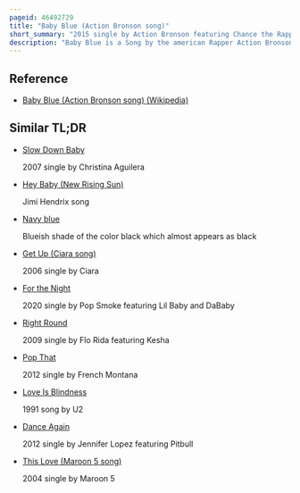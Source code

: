 ```yaml
---
pageid: 46492729
title: "Baby Blue (Action Bronson song)"
short_summary: "2015 single by Action Bronson featuring Chance the Rapper"
description: "Baby Blue is a Song by the american Rapper Action Bronson with a Guest Appearance by fellow Rapper Chance the Rapper. It was released by atlantic and Vice on 3 March 2015 as the fourth and final single from his second Album Mr. Wonderful. It was co-written by both Artists, along with Zane Lowe, who did a Punch-Up to the Chorus, and Mark Ronson, who also produced the Song. A Breakup Song, 'Baby Blue' ends a three-part Suite started by 'City Boy Blues' and 'a Light in the Addict' that is preluded by the Album's Interlude, 'Thug Love Story 2017 the Musical'."
---
```


## Reference

- [Baby Blue (Action Bronson song) (Wikipedia)](https://en.wikipedia.org/?curid=46492729)

## Similar TL;DR

- [Slow Down Baby](/tldr/en/slow-down-baby)

  2007 single by Christina Aguilera

- [Hey Baby (New Rising Sun)](/tldr/en/hey-baby-new-rising-sun)

  Jimi Hendrix song

- [Navy blue](/tldr/en/navy-blue)

  Blueish shade of the color black which almost appears as black

- [Get Up (Ciara song)](/tldr/en/get-up-ciara-song)

  2006 single by Ciara

- [For the Night](/tldr/en/for-the-night)

  2020 single by Pop Smoke featuring Lil Baby and DaBaby

- [Right Round](/tldr/en/right-round)

  2009 single by Flo Rida featuring Kesha

- [Pop That](/tldr/en/pop-that)

  2012 single by French Montana

- [Love Is Blindness](/tldr/en/love-is-blindness)

  1991 song by U2

- [Dance Again](/tldr/en/dance-again)

  2012 single by Jennifer Lopez featuring Pitbull

- [This Love (Maroon 5 song)](/tldr/en/this-love-maroon-5-song)

  2004 single by Maroon 5
